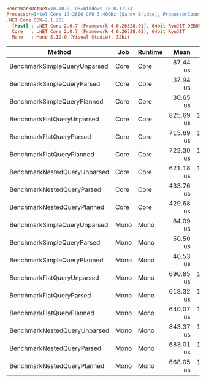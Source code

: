 ``` ini

BenchmarkDotNet=v0.10.9, OS=Windows 10.0.17134
Processor=Intel Core i7-2600 CPU 3.40GHz (Sandy Bridge), ProcessorCount=8
.NET Core SDK=2.1.201
  [Host] : .NET Core 2.0.7 (Framework 4.6.26328.01), 64bit RyuJIT DEBUG
  Core   : .NET Core 2.0.7 (Framework 4.6.26328.01), 64bit RyuJIT
  Mono   : Mono 5.12.0 (Visual Studio), 32bit 


```
 |                       Method |  Job | Runtime |      Mean |      Error |     StdDev |       Min |       Max |     Op/s |
 |----------------------------- |----- |-------- |----------:|-----------:|-----------:|----------:|----------:|---------:|
 | BenchmarkSimpleQueryUnparsed | Core |    Core |  87.44 us |  1.7344 us |  3.2576 us |  83.06 us |  95.28 us | 11,436.6 |
 |   BenchmarkSimpleQueryParsed | Core |    Core |  37.94 us |  0.7529 us |  1.4326 us |  35.06 us |  40.89 us | 26,357.9 |
 |  BenchmarkSimpleQueryPlanned | Core |    Core |  30.65 us |  0.4835 us |  0.4038 us |  30.05 us |  31.36 us | 32,626.0 |
 |   BenchmarkFlatQueryUnparsed | Core |    Core | 825.69 us | 15.7601 us | 16.1845 us | 808.71 us | 865.96 us |  1,211.1 |
 |     BenchmarkFlatQueryParsed | Core |    Core | 715.69 us | 13.9688 us | 21.3318 us | 666.92 us | 752.01 us |  1,397.3 |
 |    BenchmarkFlatQueryPlanned | Core |    Core | 722.30 us | 14.3229 us | 28.2720 us | 680.92 us | 795.99 us |  1,384.5 |
 | BenchmarkNestedQueryUnparsed | Core |    Core | 621.18 us | 12.0947 us | 21.1829 us | 589.45 us | 673.65 us |  1,609.8 |
 |   BenchmarkNestedQueryParsed | Core |    Core | 433.76 us |  8.5847 us |  7.6101 us | 417.77 us | 442.84 us |  2,305.4 |
 |  BenchmarkNestedQueryPlanned | Core |    Core | 429.68 us |  8.4662 us | 10.3972 us | 409.93 us | 446.23 us |  2,327.3 |
 | BenchmarkSimpleQueryUnparsed | Mono |    Mono |  84.09 us |  1.6770 us |  3.8531 us |  77.81 us |  93.11 us | 11,892.4 |
 |   BenchmarkSimpleQueryParsed | Mono |    Mono |  50.50 us |  1.0065 us |  1.9392 us |  47.26 us |  55.14 us | 19,803.9 |
 |  BenchmarkSimpleQueryPlanned | Mono |    Mono |  40.53 us |  0.8080 us |  1.2580 us |  38.16 us |  42.67 us | 24,671.3 |
 |   BenchmarkFlatQueryUnparsed | Mono |    Mono | 690.85 us | 13.2714 us | 11.7647 us | 674.67 us | 711.17 us |  1,447.5 |
 |     BenchmarkFlatQueryParsed | Mono |    Mono | 618.32 us | 12.1542 us | 23.7058 us | 580.03 us | 685.70 us |  1,617.3 |
 |    BenchmarkFlatQueryPlanned | Mono |    Mono | 640.07 us | 12.4870 us | 20.1642 us | 601.77 us | 686.05 us |  1,562.3 |
 | BenchmarkNestedQueryUnparsed | Mono |    Mono | 843.37 us | 16.8001 us | 19.9993 us | 812.70 us | 888.71 us |  1,185.7 |
 |   BenchmarkNestedQueryParsed | Mono |    Mono | 683.01 us | 13.5683 us | 29.4964 us | 633.62 us | 763.32 us |  1,464.1 |
 |  BenchmarkNestedQueryPlanned | Mono |    Mono | 668.05 us | 13.1844 us | 25.4018 us | 630.95 us | 728.93 us |  1,496.9 |
